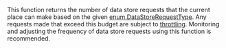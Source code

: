 This function returns the number of data store requests that the current place can make based on the given [enum.DataStoreRequestType](https://developer.roblox.com/search#stq=DataStoreRequestType). Any requests made that exceed this budget are subject to [throttling](https://developer.roblox.com/search#stq=Datastore%20Errors). Monitoring and adjusting the frequency of data store requests using this function is recommended.
